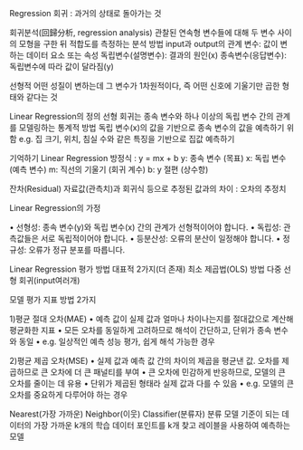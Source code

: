 Regression 회귀 : 과거의 상태로 돌아가는 것

회귀분석(回歸分析, regression analysis)
관찰된 연속형 변수들에 대해 두 변수 사이의 모형을 구한 뒤 적합도를 측정하는 분석 방법
input과 output의 관계
변수: 값이 변하는 데이터 요소 또는 속성
독립변수(설명변수): 결과의 원인(x)
종속변수(응답변수): 독립변수에 따라 값이 달라짐(y)

선형적
어떤 성질이 변하는데 그 변수가 1차원적이다, 즉 어떤 신호에 기울기만 곱한 형태와 같다는 것

Linear Regression의 정의
선형 회귀는 종속 변수와 하나 이상의 독립 변수 간의 관계를 모델링하는 통계적 방법
독립 변수(x)의 값을 기반으로 종속 변수의 값을 예측하기 위함
e.g. 집 크기, 위치, 침실 수와 같은 특징을 기반으로 집값 예측하기

기억하기
Linear Regression 방정식 : y = mx + b
y: 종속 변수 (목표) x: 독립 변수 (예측 변수)
m: 직선의 기울기 (회귀 계수) b: y 절편 (상수항)

잔차(Residual)
자료값(관측치)과 회귀식 등으로 추정된 값과의 차이 : 오차의 추정치

Linear Regression의 가정

• 선형성: 종속 변수(y)와 독립 변수(x) 간의 관계가 선형적이어야 합니다.
• 독립성: 관측값들은 서로 독립적이어야 합니다.
• 등분산성: 오류의 분산이 일정해야 합니다.
• 정규성: 오류가 정규 분포를 따릅니다.

Linear Regression 평가 방법 대표적 2가지(더 존재)
최소 제곱법(OLS) 방법
다중 선형 회귀(input여러개)

모델 평가 지표 방법 2가지

1)평균 절대 오차(MAE)
• 예측 값이 실제 값과 얼마나 차이나는지를 절대값으로 계산해 평균화한 지표
• 모든 오차를 동일하게 고려하므로 해석이 간단하고, 단위가 종속 변수와 동일
• e.g. 일상적인 예측 성능 평가, 쉽게 해석 가능한 경우

2)평균 제곱 오차(MSE)
• 실제 값과 예측 값 간의 차이의 제곱을 평균낸 값. 오차를 제곱하므로 큰 오차에 더 큰 패널티를 부여
• 큰 오차에 민감하게 반응하므로, 모델의 큰 오차를 줄이는 데 유용
• 단위가 제곱된 형태라 실제 값과 다를 수 있음
• e.g. 모델의 큰 오차를 중요하게 다루어야 하는 경우

Nearest(가장 가까운) Neighbor(이웃) Classifier(분류자) 분류 모델
기준이 되는 데이터의 가장 가까운 k개의 학습 데이터 포인트를 k개 찾고 레이블을 사용하여 예측하는 모델